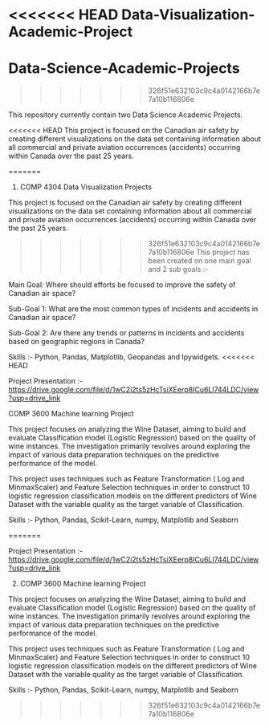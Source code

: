 <<<<<<< HEAD
Data-Visualization-Academic-Project
=======
# Data-Science-Academic-Projects
>>>>>>> 326f51e632103c9c4a0142166b7e7a10b116806e

This repository currently contain two Data Science Academic Projects.

<<<<<<< HEAD
This project is focused on the  Canadian air safety by creating different visualizations on the data set containing information about all commercial and private aviation occurrences (accidents) occurring within Canada over the past 25 years.

=======
1. COMP 4304 Data Visualization Projects

This project is focused on the  Canadian air safety by creating different visualizations on the data set containing information about all commercial and private aviation occurrences (accidents) occurring within Canada over the past 25 years.

>>>>>>> 326f51e632103c9c4a0142166b7e7a10b116806e
This project has been created on one main goal and 2 sub goals :-

Main Goal: Where should efforts be focused to improve the safety of Canadian air space?

Sub-Goal 1: What are the most common types of incidents and accidents in Canadian air space?

Sub-Goal 2: Are there any trends or patterns in incidents and accidents based on geographic regions in Canada?

Skills :- Python, Pandas, Matplotlib, Geopandas and Ipywidgets.
<<<<<<< HEAD

Project Presentation :- https://drive.google.com/file/d/1wC2i2ts5zHcTsiXEerp8ICu6Ll744LDC/view?usp=drive_link



COMP 3600 Machine learning Project


This project focuses on analyzing the Wine Dataset, aiming to build and evaluate Classification model (Logistic Regression) based on the quality of wine instances. The investigation primarily revolves around exploring the impact of various data preparation techniques on the predictive performance of the model.

This project uses techniques such as Feature Transformation ( Log and MinmaxScaler) and Feature Selection techniques in order to construct 10 logistic regression classification models on the different predictors of Wine Dataset with the variable quality as the target variable of Classification.

Skills :-  Python, Pandas, Scikit-Learn, numpy, Matplotlib and Seaborn 

=======

Project Presentation :- https://drive.google.com/file/d/1wC2i2ts5zHcTsiXEerp8ICu6Ll744LDC/view?usp=drive_link


2. COMP 3600 Machine learning Project

This project focuses on analyzing the Wine Dataset, aiming to build and evaluate Classification model (Logistic Regression) based on the quality of wine instances. The investigation primarily revolves around exploring the impact of various data preparation techniques on the predictive performance of the model.

This project uses techniques such as Feature Transformation ( Log and MinmaxScaler) and Feature Selection techniques in order to construct 10 logistic regression classification models on the different predictors of Wine Dataset with the variable quality as the target variable of Classification.

Skills :-  Python, Pandas, Scikit-Learn, numpy, Matplotlib and Seaborn 
>>>>>>> 326f51e632103c9c4a0142166b7e7a10b116806e
